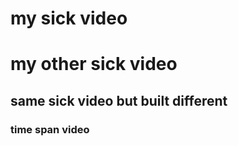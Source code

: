 # my sick video
<script src="https://play.dev1.viostream.io/embed/niwrgryd8wrz4k?playerKey=s-dj4y131"></script>
# my other sick video
<script src="https://play.dev1.viostream.io/embed/niwrgryd8wrz4k?playerKey=s-dj45fqy"></script>
## same sick video but built different
<script src="https://play.dev1.viostream.io/embed/niwrgryd8wrz4k?f=ao?playerKey=s-dj45fsx"></script>
### time span video 
<script src="https://play.dev1.viostream.io/embed/niwrgryd8wrz4k?v_ts=10s-15s?playerKey=s-dj45fsx"></script>
